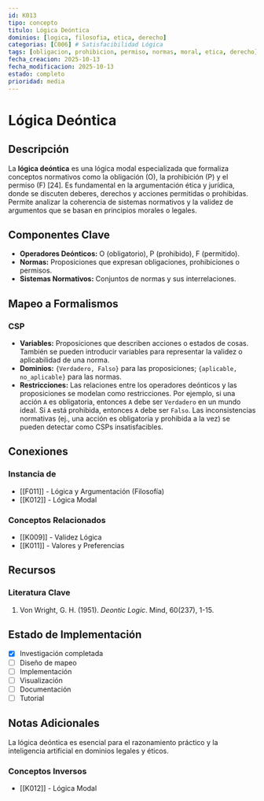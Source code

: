```yaml
---
id: K013
tipo: concepto
titulo: Lógica Deóntica
dominios: [logica, filosofia, etica, derecho]
categorias: [C006] # Satisfacibilidad Lógica
tags: [obligacion, prohibicion, permiso, normas, moral, etica, derecho]
fecha_creacion: 2025-10-13
fecha_modificacion: 2025-10-13
estado: completo
prioridad: media
---
```


# Lógica Deóntica

## Descripción

La **lógica deóntica** es una lógica modal especializada que formaliza conceptos normativos como la obligación (O), la prohibición (P) y el permiso (F) [24]. Es fundamental en la argumentación ética y jurídica, donde se discuten deberes, derechos y acciones permitidas o prohibidas. Permite analizar la coherencia de sistemas normativos y la validez de argumentos que se basan en principios morales o legales.

## Componentes Clave

-   **Operadores Deónticos:** O (obligatorio), P (prohibido), F (permitido).
-   **Normas:** Proposiciones que expresan obligaciones, prohibiciones o permisos.
-   **Sistemas Normativos:** Conjuntos de normas y sus interrelaciones.

## Mapeo a Formalismos

### CSP

-   **Variables:** Proposiciones que describen acciones o estados de cosas. También se pueden introducir variables para representar la validez o aplicabilidad de una norma.
-   **Dominios:** `{Verdadero, Falso}` para las proposiciones; `{aplicable, no_aplicable}` para las normas.
-   **Restricciones:** Las relaciones entre los operadores deónticos y las proposiciones se modelan como restricciones. Por ejemplo, si una acción `A` es obligatoria, entonces `A` debe ser `Verdadero` en un mundo ideal. Si `A` está prohibida, entonces `A` debe ser `Falso`. Las inconsistencias normativas (ej., una acción es obligatoria y prohibida a la vez) se pueden detectar como CSPs insatisfacibles.

## Conexiones

### Instancia de
- [[F011]] - Lógica y Argumentación (Filosofía)
- [[K012]] - Lógica Modal

### Conceptos Relacionados
- [[K009]] - Validez Lógica
- [[K011]] - Valores y Preferencias

## Recursos

### Literatura Clave
1.  Von Wright, G. H. (1951). *Deontic Logic*. Mind, 60(237), 1-15.

## Estado de Implementación

- [x] Investigación completada
- [ ] Diseño de mapeo
- [ ] Implementación
- [ ] Visualización
- [ ] Documentación
- [ ] Tutorial

## Notas Adicionales

La lógica deóntica es esencial para el razonamiento práctico y la inteligencia artificial en dominios legales y éticos.


### Conceptos Inversos
- [[K012]] - Lógica Modal

